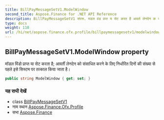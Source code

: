 ```yaml
---
title: BillPayMessageSetV1.ModelWindow
second_title: Aspose.Finance for .NET API Reference
description: BillPayMessageSetV1 संपत्त. मडल वंड प्रप्त य सेट करत है आवर्त लेनदेन क संसधत करने के लए नर्धरत दनं क संख्य से पहले इसे सस्टम पर तत्कल कय जत है
type: docs
weight: 110
url: /hi/net/aspose.finance.ofx.profile/billpaymessagesetv1/modelwindow/
---
```

## BillPayMessageSetV1.ModelWindow property

मॉडल विंडो प्राप्त या सेट करता है; आवर्ती लेनदेन को संसाधित करने के लिए निर्धारित दिनों की संख्या से पहले इसे सिस्टम पर तत्काल किया जाता है।

```csharp
public string ModelWindow { get; set; }
```

### यह सभी देखें

* class [BillPayMessageSetV1](../)
* नाम स्थान [Aspose.Finance.Ofx.Profile](../../billpaymessagesetv1/)
* सभा [Aspose.Finance](../../../)


